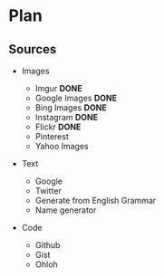 # Plan

## Sources

- Images
  - Imgur **DONE**
  - Google Images **DONE**
  - Bing Images **DONE**
  - Instagram **DONE**
  - Flickr **DONE**
  - Pinterest
  - Yahoo Images

- Text
  - Google
  - Twitter
  - Generate from English Grammar
  - Name generator

- Code
  - Github
  - Gist
  - Ohloh
